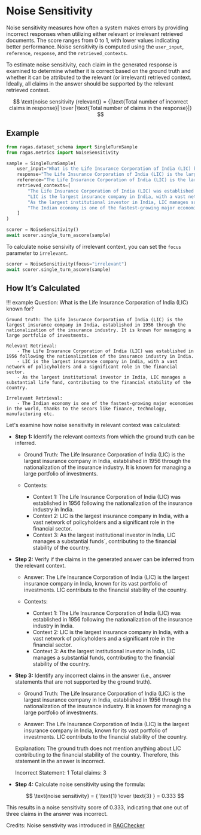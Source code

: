 # Noise Sensitivity

Noise sensitivity measures how often a system makes errors by providing incorrect responses when utilizing either relevant or irrelevant retrieved documents. The score ranges from 0 to 1, with lower values indicating better performance. Noise sensitivity is computed using the `user_input`,  `reference`, `response`, and the `retrieved_contexts`.

To estimate noise sensitivity, each claim in the generated response is examined to determine whether it is correct based on the ground truth and whether it can be attributed to the relevant (or irrelevant) retrieved context. Ideally, all claims in the answer should be supported by the relevant retrieved context.


$$
\text{noise sensitivity (relevant)} = {|\text{Total number of incorrect claims in response}| \over |\text{Total number of claims in the response}|}
$$



## Example

```python
from ragas.dataset_schema import SingleTurnSample
from ragas.metrics import NoiseSensitivity

sample = SingleTurnSample(
    user_input="What is the Life Insurance Corporation of India (LIC) known for?",
    response="The Life Insurance Corporation of India (LIC) is the largest insurance company in India, known for its vast portfolio of investments. LIC contributes to the financial stability of the country.",
    reference="The Life Insurance Corporation of India (LIC) is the largest insurance company in India, established in 1956 through the nationalization of the insurance industry. It is known for managing a large portfolio of investments.",
    retrieved_contexts=[
        "The Life Insurance Corporation of India (LIC) was established in 1956 following the nationalization of the insurance industry in India.",
        "LIC is the largest insurance company in India, with a vast network of policyholders and huge investments.",
        "As the largest institutional investor in India, LIC manages substantial funds, contributing to the financial stability of the country.",
        "The Indian economy is one of the fastest-growing major economies in the world, thanks to sectors like finance, technology, manufacturing etc."
    ]
)

scorer = NoiseSensitivity()
await scorer.single_turn_ascore(sample)
```

To calculate noise sensivity of irrelevant context, you can set the `focus` parameter to `irrelevant`.

```python
scorer = NoiseSensitivity(focus="irrelevant")
await scorer.single_turn_ascore(sample)
```

## How It’s Calculated

!!! example
    Question: What is the Life Insurance Corporation of India (LIC) known for?

    Ground truth: The Life Insurance Corporation of India (LIC) is the largest insurance company in India, established in 1956 through the nationalization of the insurance industry. It is known for managing a large portfolio of investments.

    Relevant Retrieval: 
        - The Life Insurance Corporation of India (LIC) was established in 1956 following the nationalization of the insurance industry in India.
        - LIC is the largest insurance company in India, with a vast network of policyholders and a significant role in the financial sector.
        - As the largest institutional investor in India, LIC manages a substantial life fund, contributing to the financial stability of the country.
        
    Irrelevant Retrieval: 
        - The Indian economy is one of the fastest-growing major economies in the world, thanks to the secors like finance, technology, manufacturing etc.

Let's examine how noise sensitivity in relevant context was calculated:

- **Step 1:** Identify the relevant contexts from which the ground truth can be inferred.

    - Ground Truth:
    The Life Insurance Corporation of India (LIC) is the largest insurance company in India, established in 1956 through the nationalization of the insurance industry. It is known for managing a large portfolio of investments.  

    - Contexts:
        - Context 1: The Life Insurance Corporation of India (LIC) was established in 1956 following the nationalization of the insurance industry in India.
        - Context 2: LIC is the largest insurance company in India, with a vast network of policyholders and a significant role in the financial sector.
        - Context 3: As the largest institutional investor in India, LIC manages a substantial funds`, contributing to the financial stability of the country.

- **Step 2:** Verify if the claims in the generated answer can be inferred from the relevant context.

    - Answer:
    The Life Insurance Corporation of India (LIC) is the largest insurance company in India, known for its vast portfolio of investments. LIC contributs to the financial stability of the country.

    - Contexts:
        - Context 1: The Life Insurance Corporation of India (LIC) was established in 1956 following the nationalization of the insurance industry in India.
        - Context 2: LIC is the largest insurance company in India, with a vast network of policyholders and a significant role in the financial sector.
        - Context 3: As the largest institutional investor in India, LIC manages a substantial funds, contributing to the financial stability of the country.


- **Step 3:** Identify any incorrect claims in the answer (i.e., answer statements that are not supported by the ground truth).

    - Ground Truth:
    The Life Insurance Corporation of India (LIC) is the largest insurance company in India, established in 1956 through the nationalization of the insurance industry. It is known for managing a large portfolio of investments.

    - Answer:
    The Life Insurance Corporation of India (LIC) is the largest insurance company in India, known for its vast portfolio of investments. LIC contributs to the financial stability of the country.

    Explanation: The ground truth does not mention anything about LIC contributing to the financial stability of the country. Therefore, this statement in the answer is incorrect.

    Incorrect Statement: 1
    Total claims: 3

- **Step 4:** Calculate noise sensitivity using the formula:

    $$
    \text{noise sensitivity} = { \text{1} \over \text{3} } = 0.333
    $$ 

This results in a noise sensitivity score of 0.333, indicating that one out of three claims in the answer was incorrect.


Credits: Noise senstivity was introduced in [RAGChecker](https://github.com/amazon-science/RAGChecker/tree/main/ragchecker)